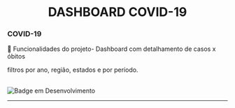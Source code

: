 <h1 align="center">DASHBOARD COVID-19</h1>

<h3>COVID-19</h3>

:hammer: Funcionalidades do projeto- Dashboard com detalhamento de casos x óbitos
<br>

filtros por ano, região, estados e por período.
<br><br>

	
![Badge em Desenvolvimento](http://img.shields.io/static/v1?label=STATUS&message=%20CONCLUÍDO&color=GREEN&style=for-the-badge)

<hr>
